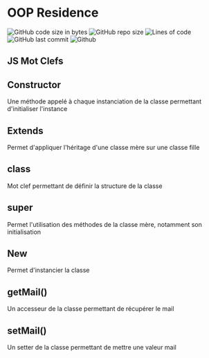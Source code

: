 # OOP Residence
![GitHub code size in bytes](https://img.shields.io/github/languages/code-size/Sigmanificient/yb_js_oop_residence)
![GitHub repo size](https://img.shields.io/github/repo-size/Sigmanificient/yb_js_oop_residence)
![Lines of code](https://img.shields.io/tokei/lines/github/Sigmanificient/yb_js_oop_residence)
![GitHub last commit](https://img.shields.io/github/last-commit/Sigmanificient/yb_js_oop_residence)
![Github](https://shields.io/github/license/Sigmanificient/js_news)

## JS Mot Clefs

## Constructor
Une méthode appelé à chaque instanciation de la classe permettant d'initialiser l'instance

## Extends
Permet d'appliquer l'héritage d'une classe mère sur une classe fille

## class
Mot clef permettant de définir la structure de la classe

## super
Permet l'utilisation des méthodes de la classe mère, notamment son initialisation

## New
Permet d'instancier la classe

## getMail()
Un accesseur de la classe permettant de récupérer le mail

## setMail()
Un setter de la classe permettant de mettre une valeur mail
